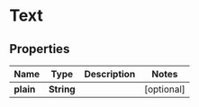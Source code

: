 
# Text

## Properties
Name | Type | Description | Notes
------------ | ------------- | ------------- | -------------
**plain** | **String** |  |  [optional]



